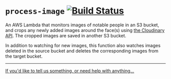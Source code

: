 # `process-image` [![Build Status](https://travis-ci.org/hollowverse/process-image.svg?branch=master)](https://travis-ci.org/hollowverse/process-image)

An AWS Lambda that monitors images of notable people in an S3 bucket, and crops any newly added images around the face(s) using [the Cloudinary API](https://cloudinary.com/documentation/solution_overview). The cropped images are saved in another S3 bucket.

In addition to watching for new images, this function also watches images deleted in the source bucket and deletes the corresponding images from the target bucket.

---

[If you'd like to tell us something, or need help with anything...](https://github.com/hollowverse/hollowverse/wiki/Help)

